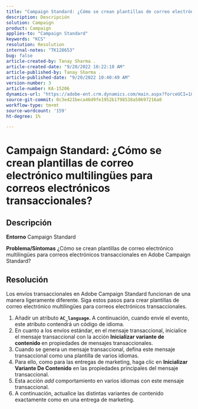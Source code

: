 ```yaml
---
title: "Campaign Standard: ¿Cómo se crean plantillas de correo electrónico multilingües para correos electrónicos transaccionales?"
description: Descripción
solution: Campaign
product: Campaign
applies-to: "Campaign Standard"
keywords: "KCS"
resolution: Resolution
internal-notes: "TK128653"
bug: false
article-created-by: Tanay Sharma .
article-created-date: "9/20/2022 10:22:10 AM"
article-published-by: Tanay Sharma .
article-published-date: "9/20/2022 10:40:49 AM"
version-number: 3
article-number: KA-15206
dynamics-url: "https://adobe-ent.crm.dynamics.com/main.aspx?forceUCI=1&pagetype=entityrecord&etn=knowledgearticle&id=da09ec12-ce38-ed11-9db1-002248086735"
source-git-commit: 0c3e421beca46d9fe1952b1f98538a50697216a0
workflow-type: tm+mt
source-wordcount: '159'
ht-degree: 1%

---
```


# Campaign Standard: ¿Cómo se crean plantillas de correo electrónico multilingües para correos electrónicos transaccionales?

## Descripción

<b>Entorno</b>
Campaign Standard


<b>Problema/Síntomas</b>
¿Cómo se crean plantillas de correo electrónico multilingües para correos electrónicos transaccionales en Adobe Campaign Standard?


## Resolución




Los envíos transaccionales en Adobe Campaign Standard funcionan de una manera ligeramente diferente. Siga estos pasos para crear plantillas de correo electrónico multilingües para correos electrónicos transaccionales.



1. Añadir un atributo <b>`AC_language`. </b>A continuación, cuando envíe el evento, este atributo contendrá un código de idioma.
2. En cuanto a los envíos estándar, en el mensaje transaccional, inicialice el mensaje transaccional con la acción <b>Inicializar variante de contenido </b>en propiedades de mensajes transaccionales.
3. Cuando se genera un mensaje transaccional, defina este mensaje transaccional como una plantilla de varios idiomas.
4. Para ello, como para las entregas de marketing, haga clic en <b>Inicializar Variante De Contenido</b> en las propiedades principales del mensaje transaccional.
5. Esta acción *add* comportamiento en varios idiomas con este mensaje transaccional.
6. A continuación, actualice las distintas variantes de contenido exactamente como en una entrega de marketing.

